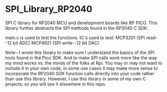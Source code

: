 # SPI_Library_RP2040
SPI C library for RP2040 MCU and development boards like RP PICO.  This library further abstracts the SPI methods found in the RP2040 C SDK.

main.c is used to test the functions.
IC's used to test: 
MCP3201 (SPI read--12 bit ADC)
MCP4921 (SPI write--12 bit DAC)

Note--I wrote this library to make sure I understand the basics of the SPI tools found in the Pico SDK. And to make SPI calls work more like the way my mind works vs. the minds of the folks at Rpi. You may or may not want to include it in your own code; in some use cases it may make more sense to incorporate the RP2040 SDK function calls directly into your code rather than use this library. However, I use this library in some of my own C projects, so you will see it elsewhere in this repo.
